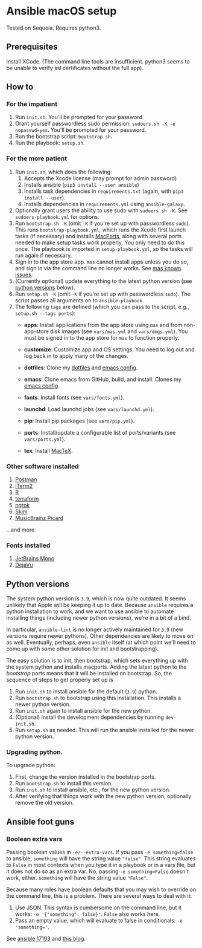 # Ansible macOS setup

Tested on Sequoia. Requires python3.


## Prerequisites

Install XCode. (The command line tools are insufficient. 
python3 seems to be unable to verify ssl certificates without the full app).


## How to

### For the impatient

1. Run `init.sh`. You'll be prompted for your password.
1. Grant yourself passwordless sudo permission: `sudoers.sh -K -e nopasswd=yes`. You'll be prompted for your password.
1. Run the bootstrap script: `bootstrap.sh`.
1. Run the playbook: `setup.sh`.

### For the more patient

1. Run `init.sh`, which does the following:
    1. Accepts the Xcode license (may prompt for admin password)
    1. Installs ansible (`pip3 install --user ansible`)
    1. Installs task dependencies in `requirements.txt` (again, with `pip3 install --user`).
    1. Installs dependencies in `requirements.yml` using `ansible-galaxy`.
1. Optionally grant users the ability to use sudo with `sudoers.sh -K`. See `sudoers-playbook.yml` for
   options.
1. Run `bootstrap.sh -K` (omit `-K` if you're set up with passwordless `sudo`). This runs `bootstrap-playbook.yml`,
   which runs the Xcode first launch tasks (if necessary) and installs [MacPorts](https://www.macports.org/), along with
   several ports needed to make setup tasks work properly. You only need to do this once. The playbook is imported in
   `setup-playbook.yml`, so the tasks will run again if necessary.
1. Sign in to the app store app.
   `mas` cannot install apps unless you do so, and sign in via the command line no longer works.
   See [mas known issues](https://github.com/mas-cli/mas?tab=readme-ov-file#known-issues).
1. (Currently optional) update everything to the latest python version (see [python versions](#python-versions) below). 
1. Run `setup.sh -K` (omit `-K` if you're set up with passwordless `sudo`). The script passes all 
   arguments on to `ansible-playbook`.
1. The following `tags` are defined (which you can pass to the script, e.g., `setup.sh --tags ports`):
    - **apps**:      Install applications from the app store using `mas` and from non-app-store disk images
      (see `vars/mas.yml` and `vars/dmgs.yml`).
      You must be signed in to the app store for `mas` to function properly.

    - **customize**: Customize app and OS settings.
      You need to log out and log back in to apply many of the changes.

    - **dotfiles**:  Clone my [dotfiles](https://github.com/conleym/dotfiles) and
     [emacs config](https://github.com/conleym/dot-emacs).

    - **emacs**:     Clone emacs from GitHub, build, and install.
      Clones my [emacs config](https://github.com/conleym/dot-emacs).

    - **fonts**:     Install fonts (see `vars/fonts.yml`).

    - **launchd**:   Load launchd jobs (see `vars/launchd.yml`).

    - **pip**:       Install pip packages (see `vars/pip.yml`).

    - **ports**:     Install/update a configurable list of ports/variants
      (see `vars/ports.yml`).

    - **tex**:       Install [MacTeX](https://www.tug.org/mactex/).

### Other software installed

1. [Postman](https://www.postman.com/)
1. [iTerm2](https://www.iterm2.com/downloads.html)
1. [R](https://r-project.org/)
1. [terraform](https://www.terraform.io/)
1. [ngrok](https://ngrok.com/download)
1. [Skim](https://skim-app.sourceforge.io/)
1. [MusicBrainz Picard](https://picard.musicbrainz.org/)

...and more.

### Fonts installed

1. [JetBrains Mono](https://www.jetbrains.com/lp/mono/)
1. [DejaVu](https://dejavu-fonts.github.io/)


## Python versions

The system python version is `3.9`, which is now quite outdated. It seems unlikely that Apple will be keeping it up to
date. Because `ansible` requires a python installation to work, and we want to use ansible to automate installing
things (including newer python versions), we're in a bit of a bind.

In particular, `ansible-lint` is no longer actively maintained for `3.9` (new versions require newer pythons). Other
dependencies are likely to move on as well. Eventually, perhaps, even `ansible` itself (at which point we'll need to
come up with some other solution for init and bootstrapping).

The easy solution is to init, then bootstrap, which sets everything up with the system python and installs macports.
Adding the latest python to the _bootstrap_ ports means that it will be installed on bootstrap. So, the sequence of 
steps to get properly set up is

1. Run `init.sh` to install ansible for the default (`3.9`) python.
1. Run `bootstrap.sh` to bootstrap using this installation. This installs a newer python version.
1. Run `init.sh` again to install ansible for the new python.
1. (Optional) install the development dependencies by running `dev-init.sh`.
1. Run `setup.sh` as needed. This will run the ansible installed for the newer python version.

### Upgrading python.

To upgrade python:

1. First, change the version installed in the bootstrap ports. 
1. Run `bootstrap.sh` to install this version. 
1. Run `init.sh` to install ansible, etc., for the new python version.
1. After verifying that things work with the new python version, optionally remove the old version.


## Ansible foot guns

### Boolean extra vars

Passing boolean values in `-e/--extra-vars`. If you pass `-e something=false` to ansible, `something` will have the 
string value `"false"`. This string evaluates to `False` in most contexts when you type it in a playbook or in a vars
file, but it does not do so as an extra var.  No, passing `-e something=False` doesn't work, either. `something` will
have the string value `"False"`.

Because many roles have boolean defaults that you may wish to override on the command line, this is a problem. There
are several ways to deal with it:

1. Use JSON. This syntax is cumbersome on the command line, but it works: `-e '{"something": false}'`. `False` also
works here.
1. Pass an empty value, which will evaluate to false in conditionals: `-e 'something='`.

See [ansible 17193](https://github.com/ansible/ansible/issues/17193) and 
[this blog](https://fabianlee.org/2021/07/28/ansible-overriding-boolean-values-using-extra-vars-at-runtime/).
